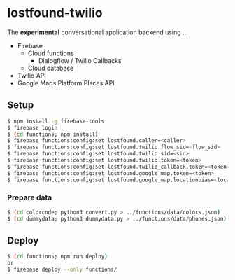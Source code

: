 # lostfound-twilio

The **experimental** conversational application backend using ...

- Firebase
    - Cloud functions
        -  Dialogflow / Twilio Callbacks
    - Cloud database
- Twilio API
- Google Maps Platform Places API

## Setup

```sh
$ npm install -g firebase-tools
$ firebase login
$ (cd functions; npm install)
$ firebase functions:config:set lostfound.caller=<caller>
$ firebase functions:config:set lostfound.twilio.flow_sid=<flow_sid>
$ firebase functions:config:set lostfound.twilio.sid=<sid>
$ firebase functions:config:set lostfound.twilio.token=<token>
$ firebase functions:config:set lostfound.twilio_callback.token=<token>
$ firebase functions:config:set lostfound.google_map.token=<token>
$ firebase functions:config:set lostfound.google_map.locationbias=<locationbias>
```

### Prepare data

```sh
$ (cd colorcode; python3 convert.py > ../functions/data/colors.json)
$ (cd dummydata; python3 dummydata.py > ../functions/data/phones.json)
```

## Deploy

```sh
$ (cd functions; npm run deploy)
or
$ firebase deploy --only functions/
```
